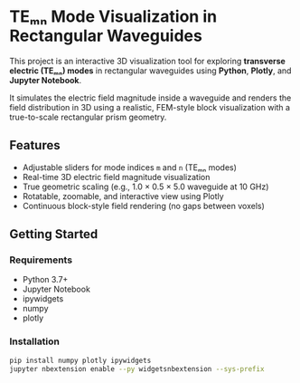 # TEₘₙ Mode Visualization in Rectangular Waveguides

This project is an interactive 3D visualization tool for exploring **transverse electric (TEₘₙ) modes** in rectangular waveguides using **Python**, **Plotly**, and **Jupyter Notebook**.

It simulates the electric field magnitude inside a waveguide and renders the field distribution in 3D using a realistic, FEM-style block visualization with a true-to-scale rectangular prism geometry.



## Features

- Adjustable sliders for mode indices `m` and `n` (TEₘₙ modes)
- Real-time 3D electric field magnitude visualization
- True geometric scaling (e.g., 1.0 × 0.5 × 5.0 waveguide at 10 GHz)
- Rotatable, zoomable, and interactive view using Plotly
- Continuous block-style field rendering (no gaps between voxels)



## Getting Started

### Requirements

- Python 3.7+
- Jupyter Notebook
- ipywidgets
- numpy
- plotly

### Installation

```bash
pip install numpy plotly ipywidgets
jupyter nbextension enable --py widgetsnbextension --sys-prefix
